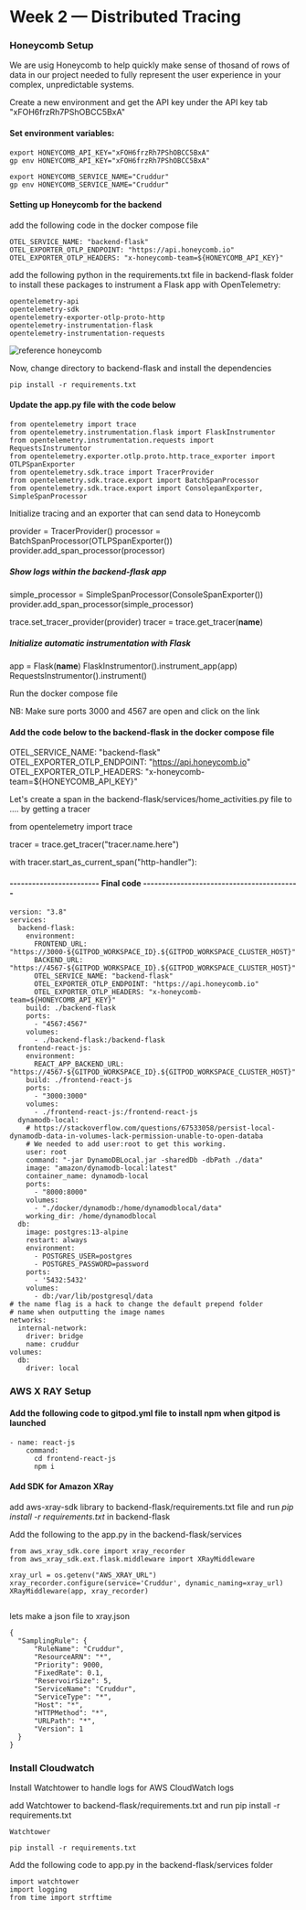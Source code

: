 # Week 2 — Distributed Tracing

### Honeycomb Setup

We are usig Honeycomb to help quickly make sense of thosand of rows of data in our project needed to fully represent the user experience in your complex, unpredictable systems.

Create a new environment and get the API key under the API key tab "xFOH6frzRh7PShOBCC5BxA"

#### Set environment variables:

```
export HONEYCOMB_API_KEY="xFOH6frzRh7PShOBCC5BxA"
gp env HONEYCOMB_API_KEY="xFOH6frzRh7PShOBCC5BxA"
```
```
export HONEYCOMB_SERVICE_NAME="Cruddur"
gp env HONEYCOMB_SERVICE_NAME="Cruddur"
```

#### Setting up Honeycomb for the backend

add the following code in the docker compose file

```
OTEL_SERVICE_NAME: "backend-flask"
OTEL_EXPORTER_OTLP_ENDPOINT: "https://api.honeycomb.io"
OTEL_EXPORTER_OTLP_HEADERS: "x-honeycomb-team=${HONEYCOMB_API_KEY}"
```

add the following python in the requirements.txt file in backend-flask folder to install these packages to instrument a Flask app with OpenTelemetry:

``` 
opentelemetry-api 
opentelemetry-sdk 
opentelemetry-exporter-otlp-proto-http 
opentelemetry-instrumentation-flask 
opentelemetry-instrumentation-requests
```

![reference honeycomb](https://ui.honeycomb.io/cloudsec/environments/bootcamp/send-data#)

Now, change directory to backend-flask and install the dependencies

```
pip install -r requirements.txt
```

#### Update the app.py file with the code below

```
from opentelemetry import trace
from opentelemetry.instrumentation.flask import FlaskInstrumentor
from opentelemetry.instrumentation.requests import RequestsInstrumentor
from opentelemetry.exporter.otlp.proto.http.trace_exporter import OTLPSpanExporter
from opentelemetry.sdk.trace import TracerProvider
from opentelemetry.sdk.trace.export import BatchSpanProcessor
from opentelemetry.sdk.trace.export import ConsolepanExporter, SimpleSpanProcessor
```

Initialize tracing and an exporter that can send data to Honeycomb

provider = TracerProvider()
processor = BatchSpanProcessor(OTLPSpanExporter())
provider.add_span_processor(processor)

##### Show logs within the backend-flask app

simple_processor = SimpleSpanProcessor(ConsoleSpanExporter())
provider.add_span_processor(simple_processor)

trace.set_tracer_provider(provider)
tracer = trace.get_tracer(__name__)

##### Initialize automatic instrumentation with Flask

app = Flask(__name__)
FlaskInstrumentor().instrument_app(app)
RequestsInstrumentor().instrument()

Run the docker compose file

NB: Make sure ports 3000 and 4567 are open and click on the link

 #### Add the code below to the backend-flask in the docker compose file
 
 OTEL_SERVICE_NAME: "backend-flask"
 OTEL_EXPORTER_OTLP_ENDPOINT: "https://api.honeycomb.io"
 OTEL_EXPORTER_OTLP_HEADERS: "x-honeycomb-team=${HONEYCOMB_API_KEY}"


Let's create a span in the backend-flask/services/home_activities.py file to .... by getting a tracer


from opentelemetry import trace

tracer = trace.get_tracer("tracer.name.here")

with tracer.start_as_current_span("http-handler"):

#### ------------------------ Final code ------------------------------------------

```
version: "3.8"
services:
  backend-flask:
    environment:
      FRONTEND_URL: "https://3000-${GITPOD_WORKSPACE_ID}.${GITPOD_WORKSPACE_CLUSTER_HOST}"
      BACKEND_URL: "https://4567-${GITPOD_WORKSPACE_ID}.${GITPOD_WORKSPACE_CLUSTER_HOST}"
      OTEL_SERVICE_NAME: "backend-flask"
      OTEL_EXPORTER_OTLP_ENDPOINT: "https://api.honeycomb.io"
      OTEL_EXPORTER_OTLP_HEADERS: "x-honeycomb-team=${HONEYCOMB_API_KEY}"
    build: ./backend-flask
    ports:
      - "4567:4567"
    volumes:
      - ./backend-flask:/backend-flask
  frontend-react-js:
    environment:
      REACT_APP_BACKEND_URL: "https://4567-${GITPOD_WORKSPACE_ID}.${GITPOD_WORKSPACE_CLUSTER_HOST}"
    build: ./frontend-react-js
    ports:
      - "3000:3000"
    volumes:
      - ./frontend-react-js:/frontend-react-js
  dynamodb-local:
    # https://stackoverflow.com/questions/67533058/persist-local-dynamodb-data-in-volumes-lack-permission-unable-to-open-databa
    # We needed to add user:root to get this working.
    user: root
    command: "-jar DynamoDBLocal.jar -sharedDb -dbPath ./data"
    image: "amazon/dynamodb-local:latest"
    container_name: dynamodb-local
    ports:
      - "8000:8000"
    volumes:
      - "./docker/dynamodb:/home/dynamodblocal/data"
    working_dir: /home/dynamodblocal
  db:
    image: postgres:13-alpine
    restart: always
    environment:
      - POSTGRES_USER=postgres
      - POSTGRES_PASSWORD=password
    ports:
      - '5432:5432'
    volumes: 
      - db:/var/lib/postgresql/data
# the name flag is a hack to change the default prepend folder
# name when outputting the image names
networks: 
  internal-network:
    driver: bridge
    name: cruddur
volumes:
  db:
    driver: local
```
### AWS X RAY Setup

#### Add the following code to gitpod.yml file to install npm when gitpod is launched

```
- name: react-js
    command:
      cd frontend-react-js
      npm i	  
```

#### Add SDK for Amazon XRay

add aws-xray-sdk library to backend-flask/requirements.txt file and run *pip install -r requirements.txt* in backend-flask

Add the following to the app.py in the backend-flask/services

```
from aws_xray_sdk.core import xray_recorder
from aws_xray_sdk.ext.flask.middleware import XRayMiddleware

xray_url = os.getenv("AWS_XRAY_URL")
xray_recorder.configure(service='Cruddur', dynamic_naming=xray_url)
XRayMiddleware(app, xray_recorder)
 
```
lets make a json file to xray.json

```
{
  "SamplingRule": {
      "RuleName": "Cruddur",
      "ResourceARN": "*",
      "Priority": 9000,
      "FixedRate": 0.1,
      "ReservoirSize": 5,
      "ServiceName": "Cruddur",
      "ServiceType": "*",
      "Host": "*",
      "HTTPMethod": "*",
      "URLPath": "*",
      "Version": 1
  }
}

```
### Install Cloudwatch

Install Watchtower to handle logs for AWS CloudWatch logs

add Watchtower to backend-flask/requirements.txt and run pip install -r requirements.txt

```
Watchtower
```

```
pip install -r requirements.txt
```

Add the following code to app.py in the backend-flask/services folder

```
import watchtower
import logging
from time import strftime
```
